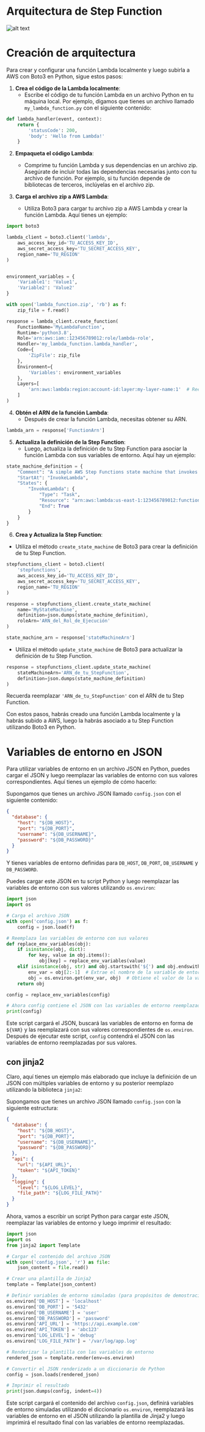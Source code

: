 
# Arquitectura de Step Function
![alt text](image.png)

# Creación de arquitectura
Para crear y configurar una función Lambda localmente y luego subirla a AWS con Boto3 en Python, sigue estos pasos:

1. **Crea el código de la Lambda localmente**:
   - Escribe el código de tu función Lambda en un archivo Python en tu máquina local. Por ejemplo, digamos que tienes un archivo llamado `my_lambda_function.py` con el siguiente contenido:

```python
def lambda_handler(event, context):
    return {
        'statusCode': 200,
        'body': 'Hello from Lambda!'
    }
```

2. **Empaqueta el código Lambda**:
   - Comprime tu función Lambda y sus dependencias en un archivo zip. Asegúrate de incluir todas las dependencias necesarias junto con tu archivo de función. Por ejemplo, si tu función depende de bibliotecas de terceros, inclúyelas en el archivo zip.

3. **Carga el archivo zip a AWS Lambda**:
   - Utiliza Boto3 para cargar tu archivo zip a AWS Lambda y crear la función Lambda. Aquí tienes un ejemplo:

```python
import boto3

lambda_client = boto3.client('lambda',
    aws_access_key_id='TU_ACCESS_KEY_ID',
    aws_secret_access_key='TU_SECRET_ACCESS_KEY',
    region_name='TU_REGION'
)


environment_variables = {
    'Variable1': 'Value1',
    'Variable2': 'Value2'
}

with open('lambda_function.zip', 'rb') as f:
    zip_file = f.read()

response = lambda_client.create_function(
    FunctionName='MyLambdaFunction',
    Runtime='python3.8',
    Role='arn:aws:iam::123456789012:role/lambda-role',
    Handler='my_lambda_function.lambda_handler',
    Code={
        'ZipFile': zip_file
    },
    Environment={
        'Variables': environment_variables
    },
    Layers=[
        'arn:aws:lambda:region:account-id:layer:my-layer-name:1'  # Reemplaza con el ARN de tu capa
    ]
)
```

4. **Obtén el ARN de la función Lambda**:
   - Después de crear la función Lambda, necesitas obtener su ARN.

```python
lambda_arn = response['FunctionArn']
```

5. **Actualiza la definición de la Step Function**:
   - Luego, actualiza la definición de tu Step Function para asociar la función Lambda con sus variables de entorno. Aquí hay un ejemplo:

```python
state_machine_definition = {
    "Comment": "A simple AWS Step Functions state machine that invokes a Lambda function",
    "StartAt": "InvokeLambda",
    "States": {
        "InvokeLambda": {
            "Type": "Task",
            "Resource": "arn:aws:lambda:us-east-1:123456789012:function:MyLambdaFunction",
            "End": True
        }
    }
}
```

6. **Crea y Actualiza la Step Function**:
- Utiliza el método `create_state_machine` de Boto3 para crear   la definición de tu Step Function.
```python 
stepfunctions_client = boto3.client(
    'stepfunctions',
    aws_access_key_id='TU_ACCESS_KEY_ID',
    aws_secret_access_key='TU_SECRET_ACCESS_KEY',
    region_name='TU_REGION'
)

response = stepfunctions_client.create_state_machine(
    name='MyStateMachine',
    definition=json.dumps(state_machine_definition),
    roleArn='ARN_del_Rol_de_Ejecución'
)

state_machine_arn = response['stateMachineArn']
```

   - Utiliza el método `update_state_machine` de Boto3 para actualizar la definición de tu Step Function.

```python
response = stepfunctions_client.update_state_machine(
    stateMachineArn='ARN_de_tu_StepFunction',
    definition=json.dumps(state_machine_definition)
)
```

Recuerda reemplazar `'ARN_de_tu_StepFunction'` con el ARN de tu Step Function.

Con estos pasos, habrás creado una función Lambda localmente y la habrás subido a AWS, luego la habrás asociado a tu Step Function utilizando Boto3 en Python.


# Variables de entorno en JSON
Para utilizar variables de entorno en un archivo JSON en Python, puedes cargar el JSON y luego reemplazar las variables de entorno con sus valores correspondientes. Aquí tienes un ejemplo de cómo hacerlo:

Supongamos que tienes un archivo JSON llamado `config.json` con el siguiente contenido:

```json
{
  "database": {
    "host": "${DB_HOST}",
    "port": "${DB_PORT}",
    "username": "${DB_USERNAME}",
    "password": "${DB_PASSWORD}"
  }
}
```

Y tienes variables de entorno definidas para `DB_HOST`, `DB_PORT`, `DB_USERNAME` y `DB_PASSWORD`.

Puedes cargar este JSON en tu script Python y luego reemplazar las variables de entorno con sus valores utilizando `os.environ`:

```python
import json
import os

# Carga el archivo JSON
with open('config.json') as f:
    config = json.load(f)

# Reemplaza las variables de entorno con sus valores
def replace_env_variables(obj):
    if isinstance(obj, dict):
        for key, value in obj.items():
            obj[key] = replace_env_variables(value)
    elif isinstance(obj, str) and obj.startswith('${') and obj.endswith('}'):
        env_var = obj[2:-1]  # Extrae el nombre de la variable de entorno
        obj = os.environ.get(env_var, obj)  # Obtiene el valor de la variable de entorno
    return obj

config = replace_env_variables(config)

# Ahora config contiene el JSON con las variables de entorno reemplazadas por sus valores
print(config)
```

Este script cargará el JSON, buscará las variables de entorno en forma de `${VAR}` y las reemplazará con sus valores correspondientes de `os.environ`. Después de ejecutar este script, `config` contendrá el JSON con las variables de entorno reemplazadas por sus valores.

## con jinja2 
Claro, aquí tienes un ejemplo más elaborado que incluye la definición de un JSON con múltiples variables de entorno y su posterior reemplazo utilizando la biblioteca `jinja2`:

Supongamos que tienes un archivo JSON llamado `config.json` con la siguiente estructura:

```json
{
  "database": {
    "host": "${DB_HOST}",
    "port": "${DB_PORT}",
    "username": "${DB_USERNAME}",
    "password": "${DB_PASSWORD}"
  },
  "api": {
    "url": "${API_URL}",
    "token": "${API_TOKEN}"
  },
  "logging": {
    "level": "${LOG_LEVEL}",
    "file_path": "${LOG_FILE_PATH}"
  }
}
```

Ahora, vamos a escribir un script Python para cargar este JSON, reemplazar las variables de entorno y luego imprimir el resultado:

```python
import json
import os
from jinja2 import Template

# Cargar el contenido del archivo JSON
with open('config.json', 'r') as file:
    json_content = file.read()

# Crear una plantilla de Jinja2
template = Template(json_content)

# Definir variables de entorno simuladas (para propósitos de demostración)
os.environ['DB_HOST'] = 'localhost'
os.environ['DB_PORT'] = '5432'
os.environ['DB_USERNAME'] = 'user'
os.environ['DB_PASSWORD'] = 'password'
os.environ['API_URL'] = 'https://api.example.com'
os.environ['API_TOKEN'] = 'abc123'
os.environ['LOG_LEVEL'] = 'debug'
os.environ['LOG_FILE_PATH'] = '/var/log/app.log'

# Renderizar la plantilla con las variables de entorno
rendered_json = template.render(env=os.environ)

# Convertir el JSON renderizado a un diccionario de Python
config = json.loads(rendered_json)

# Imprimir el resultado
print(json.dumps(config, indent=4))
```

Este script cargará el contenido del archivo `config.json`, definirá variables de entorno simuladas utilizando el diccionario `os.environ`, reemplazará las variables de entorno en el JSON utilizando la plantilla de Jinja2 y luego imprimirá el resultado final con las variables de entorno reemplazadas.